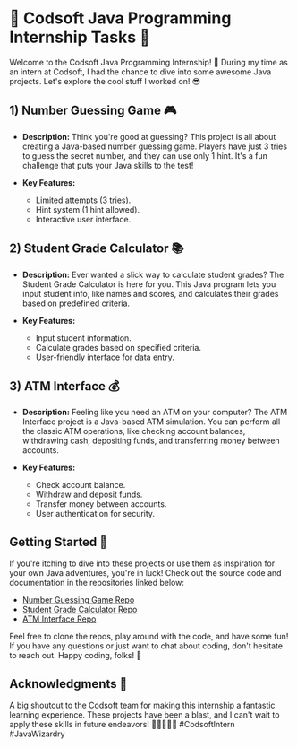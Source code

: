 # 🚀 Codsoft Java Programming Internship Tasks 🚀

Welcome to the Codsoft Java Programming Internship! 🎉 During my time as an intern at Codsoft, I had the chance to dive into some awesome Java projects. Let's explore the cool stuff I worked on! 😎

## 1) Number Guessing Game 🎮
- **Description:** Think you're good at guessing? This project is all about creating a Java-based number guessing game. Players have just 3 tries to guess the secret number, and they can use only 1 hint. It's a fun challenge that puts your Java skills to the test!

- **Key Features:**
  - Limited attempts (3 tries).
  - Hint system (1 hint allowed).
  - Interactive user interface.

## 2) Student Grade Calculator 📚
- **Description:** Ever wanted a slick way to calculate student grades? The Student Grade Calculator is here for you. This Java program lets you input student info, like names and scores, and calculates their grades based on predefined criteria.

- **Key Features:**
  - Input student information.
  - Calculate grades based on specified criteria.
  - User-friendly interface for data entry.

## 3) ATM Interface 💰
- **Description:** Feeling like you need an ATM on your computer? The ATM Interface project is a Java-based ATM simulation. You can perform all the classic ATM operations, like checking account balances, withdrawing cash, depositing funds, and transferring money between accounts.

- **Key Features:**
  - Check account balance.
  - Withdraw and deposit funds.
  - Transfer money between accounts.
  - User authentication for security.

## Getting Started 🚀
If you're itching to dive into these projects or use them as inspiration for your own Java adventures, you're in luck! Check out the source code and documentation in the repositories linked below:

- [Number Guessing Game Repo](https://github.com/rudraparmar76/CODSOFT/blob/main/CODSOFT/Task1.java)
- [Student Grade Calculator Repo](https://github.com/rudraparmar76/CODSOFT/blob/main/CODSOFT/Task2.java)
- [ATM Interface Repo](https://github.com/rudraparmar76/CODSOFT/blob/main/CODSOFT/Task3.java)

Feel free to clone the repos, play around with the code, and have some fun! If you have any questions or just want to chat about coding, don't hesitate to reach out. Happy coding, folks! 🌟

## Acknowledgments 🙌
A big shoutout to the Codsoft team for making this internship a fantastic learning experience. These projects have been a blast, and I can't wait to apply these skills in future endeavors! 🚀👩‍💻👨‍💻 #CodsoftIntern #JavaWizardry
